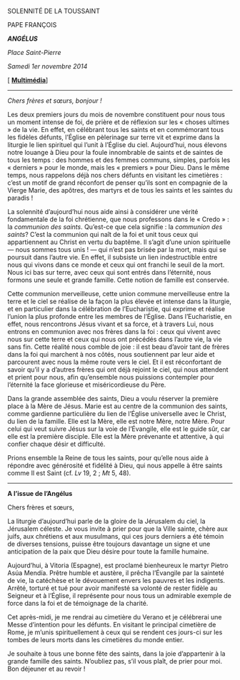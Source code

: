 SOLENNITÉ DE LA TOUSSAINT

PAPE FRANÇOIS

***ANGÉLUS***

*Place Saint-Pierre*

*Samedi 1er novembre 2014*

[ **[Multimédia](http://w2.vatican.va/content/francesco/fr/events/event.html/content/vaticanevents/fr/2014/11/1/angelus1novembre2014isolennitdituttiisantii)**]

* * *

*Chers frères et sœurs, bonjour !*

Les deux premiers jours du mois de novembre constituent pour nous tous un moment intense de foi, de prière et de réflexion sur les « choses ultimes » de la vie. En effet, en célébrant tous les saints et en commémorant tous les fidèles défunts, l’Église en pèlerinage sur terre vit et exprime dans la liturgie le lien spirituel qui l’unit à l’Église du ciel. Aujourd’hui, nous élevons notre louange à Dieu pour la foule innombrable de saints et de saintes de tous les temps : des hommes et des femmes communs, simples, parfois les « derniers » pour le monde, mais les « premiers » pour Dieu. Dans le même temps, nous rappelons déjà nos chers défunts en visitant les cimetières : c’est un motif de grand réconfort de penser qu’ils sont en compagnie de la Vierge Marie, des apôtres, des martyrs et de tous les saints et les saintes du paradis !

La solennité d’aujourd’hui nous aide ainsi à considérer une vérité fondamentale de la foi chrétienne, que nous professons dans le « Credo » : la *communion des saints*. Qu’est-ce que cela signifie : la *communion des saints*? C’est la communion qui naît de la foi et unit tous ceux qui appartiennent au Christ en vertu du baptême. Il s’agit d’une union spirituelle — nous sommes tous unis ! — qui n’est pas brisée par la mort, mais qui se poursuit dans l’autre vie. En effet, il subsiste un lien indestructible entre nous qui vivons dans ce monde et ceux qui ont franchi le seuil de la mort. Nous ici bas sur terre, avec ceux qui sont entrés dans l’éternité, nous formons une seule et grande famille. Cette notion de famille est conservée.

Cette communion merveilleuse, cette union commune merveilleuse entre la terre et le ciel se réalise de la façon la plus élevée et intense dans la liturgie, et en particulier dans la célébration de l’Eucharistie, qui exprime et réalise l’union la plus profonde entre les membres de l’Église. Dans l’Eucharistie, en effet, nous rencontrons Jésus vivant et sa force, et à travers Lui, nous entrons en communion avec nos frères dans la foi : ceux qui vivent avec nous sur cette terre et ceux qui nous ont précédés dans l’autre vie, la vie sans fin. Cette réalité nous comble de joie : il est beau d’avoir tant de frères dans la foi qui marchent à nos côtés, nous soutiennent par leur aide et parcourent avec nous la même route vers le ciel. Et il est réconfortant de savoir qu’il y a d’autres frères qui ont déjà rejoint le ciel, qui nous attendent et prient pour nous, afin qu’ensemble nous puissions contempler pour l’éternité la face glorieuse et miséricordieuse du Père.

Dans la grande assemblée des saints, Dieu a voulu réserver la première place à la Mère de Jésus. Marie est au centre de la communion des saints, comme gardienne particulière du lien de l’Église universelle avec le Christ, du lien de la famille. Elle est la Mère, elle est notre Mère, notre Mère. Pour celui qui veut suivre Jésus sur la voie de l’Évangile, elle est le guide sûr, car elle est la première disciple. Elle est la Mère prévenante et attentive, à qui confier chaque désir et difficulté.

Prions ensemble la Reine de tous les saints, pour qu’elle nous aide à répondre avec générosité et fidélité à Dieu, qui nous appelle à être saints comme Il est Saint (cf. *Lv* 19, 2 ; *Mt* 5, 48).

* * *

**A l’issue de l’Angélus**

Chers frères et sœurs,

La liturgie d’aujourd’hui parle de la gloire de la Jérusalem du ciel, la Jérusalem céleste. Je vous invite à prier pour que la Ville sainte, chère aux juifs, aux chrétiens et aux musulmans, qui ces jours derniers a été témoin de diverses tensions, puisse être toujours davantage un signe et une anticipation de la paix que Dieu désire pour toute la famille humaine.

Aujourd’hui, à Vitoria (Espagne), est proclamé bienheureux le martyr Pietro Asúa Mendía. Prêtre humble et austère, il prêcha l’Évangile par la sainteté de vie, la catéchèse et le dévouement envers les pauvres et les indigents. Arrêté, torturé et tué pour avoir manifesté sa volonté de rester fidèle au Seigneur et à l’Église, il représente pour nous tous un admirable exemple de force dans la foi et de témoignage de la charité.

Cet après-midi, je me rendrai au cimetière du Verano et je célébrerai une Messe d’intention pour les défunts. En visitant le principal cimetière de Rome, je m’unis spirituellement à ceux qui se rendent ces jours-ci sur les tombes de leurs morts dans les cimetières du monde entier.

Je souhaite à tous une bonne fête des saints, dans la joie d’appartenir à la grande famille des saints. N’oubliez pas, s’il vous plaît, de prier pour moi. Bon déjeuner et au revoir !